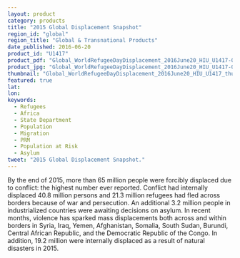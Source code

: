 ```yaml
---
layout: product
category: products
title: "2015 Global Displacement Snapshot"
region_id: "global"
region_title: "Global & Transnational Products"
date_published: 2016-06-20
product_id: "U1417"
product_pdf: "Global_WorldRefugeeDayDisplacement_2016June20_HIU_U1417-01.pdf"
product_jpg: "Global_WorldRefugeeDayDisplacement_2016June20_HIU_U1417-01.jpg"
thumbnail: "Global_WorldRefugeeDayDisplacement_2016June20_HIU_U1417_thumb.jpg"
featured: true
lat: 
lon: 
keywords:
  - Refugees
  - Africa
  - State Department
  - Population
  - Migration
  - PRM
  - Population at Risk
  - Asylum
tweet: "2015 Global Displacement Snapshot."
---
```

By the end of 2015, more than 65 million people were forcibly displaced due to conflict: the highest number ever reported. Conflict had internally displaced 40.8 million persons and 21.3 million refugees had fled across borders because of war and persecution. An additional 3.2 million people in industrialized countries were awaiting decisions on asylum. In recent months, violence has sparked mass displacements both across and within borders in Syria, Iraq, Yemen, Afghanistan, Somalia, South Sudan, Burundi, Central African Republic, and the Democratic Republic of the Congo. In addition, 19.2 million were internally displaced as a result of natural disasters in 2015.
